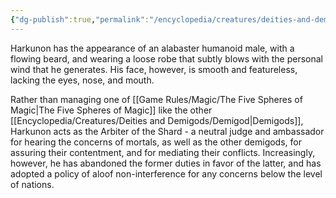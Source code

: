 ```yaml
---
{"dg-publish":true,"permalink":"/encyclopedia/creatures/deities-and-demigods/harkunon/"}
---
```


Harkunon has the appearance of an alabaster humanoid male, with a flowing beard, and wearing a loose robe that subtly blows with the personal wind that he generates. His face, however, is smooth and featureless, lacking the eyes, nose, and mouth.

Rather than managing one of [[Game Rules/Magic/The Five Spheres of Magic\|The Five Spheres of Magic]] like the other [[Encyclopedia/Creatures/Deities and Demigods/Demigod\|Demigods]], Harkunon acts as the Arbiter of the Shard - a neutral judge and ambassador for hearing the concerns of mortals, as well as the other demigods, for assuring their contentment, and for mediating their conflicts. Increasingly, however, he has abandoned the former duties in favor of the latter, and has adopted a policy of aloof non-interference for any concerns below the level of nations.